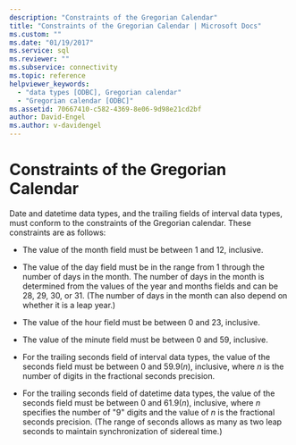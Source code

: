 ```yaml
---
description: "Constraints of the Gregorian Calendar"
title: "Constraints of the Gregorian Calendar | Microsoft Docs"
ms.custom: ""
ms.date: "01/19/2017"
ms.service: sql
ms.reviewer: ""
ms.subservice: connectivity
ms.topic: reference
helpviewer_keywords: 
  - "data types [ODBC], Gregorian calendar"
  - "Gregorian calendar [ODBC]"
ms.assetid: 70667410-c582-4369-8e06-9d98e21cd2bf
author: David-Engel
ms.author: v-davidengel
---
```

# Constraints of the Gregorian Calendar
Date and datetime data types, and the trailing fields of interval data types, must conform to the constraints of the Gregorian calendar. These constraints are as follows:  
  
-   The value of the month field must be between 1 and 12, inclusive.  
  
-   The value of the day field must be in the range from 1 through the number of days in the month. The number of days in the month is determined from the values of the year and months fields and can be 28, 29, 30, or 31. (The number of days in the month can also depend on whether it is a leap year.)  
  
-   The value of the hour field must be between 0 and 23, inclusive.  
  
-   The value of the minute field must be between 0 and 59, inclusive.  
  
-   For the trailing seconds field of interval data types, the value of the seconds field must be between 0 and 59.9(*n*), inclusive, where *n* is the number of digits in the fractional seconds precision.  
  
-   For the trailing seconds field of datetime data types, the value of the seconds field must be between 0 and 61.9(*n*), inclusive, where *n* specifies the number of "9" digits and the value of *n* is the fractional seconds precision. (The range of seconds allows as many as two leap seconds to maintain synchronization of sidereal time.)
